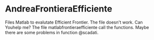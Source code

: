 # AndreaFrontieraEfficiente
Files Matlab to evalutate Efficient Frontier.
The file doesn't work. Can Youhelp me?
The file matlabfrontieraefficiente call the functions.
Maybe there are some problems in function @scadati.
